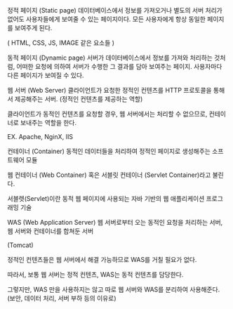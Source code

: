 정적 페이지 (Static page)
데이터베이스에서 정보를 가져오거나 별도의 서버 처리가 없어도 사용자들에게 보여줄 수 있는 페이지이다. 모든 사용자에게 항상 동일한 페이지를 보여주게 된다.

( HTML, CSS, JS, IMAGE 같은 요소들 )

 

동적 페이지 (Dynamic page)
서버가 데이터베이스에서 정보를 가져와 처리하는 것처럼, 어떠한 요청에 의하여 서버가 수행한 그 결과를 담아 보여주는 페이지. 사용자마다 다른 페이지가 보여질 수 있다.

웹 서버 (Web Server)
클라이언트가 요청한 정적인 컨텐츠를 HTTP 프로토콜을 통해서 제공해주는 서버. (정적인 컨텐츠를 제공하는 역할)

클라이언트가 동적인 컨텐츠를 요청할 경우, 웹 서버에서는 처리할 수 없으므로, 컨테이너로 보내주는 역할을 한다.

EX. Apache, NginX, IIS

 

컨테이너 (Container)
동적인 데이터들을 처리하여 정적인 페이지로 생성해주는 소프트웨어 모듈

웹 컨테이너 (Web Container) 혹은 서블릿 컨테이너 (Servlet Container)라고 불린다.

서블렛(Servlet)이란 동적 웹 페이지에 사용되는 자바 기반의 웹 애플리케이션 프로그래밍 기술
 

WAS (Web Application Server)
웹 서버로부터 오는 동적인 요청을 처리하는 서버, 웹 서버와 컨테이너를 합쳐둔 서버

(Tomcat)

 

정적인 컨텐츠들은 웹 서버에서 해결 가능하므로 WAS를 거칠 필요가 없다.

따라서, 보통 웹 서버는 정적 컨텐츠, WAS는 동적 컨텐츠를 담당한다.


 

그렇지만, WAS 만을 사용하지는 않고 따로 웹 서버와 WAS를 분리하여 사용해준다. (보안, 데이터 처리, 서버 부하 등의 이유로)
